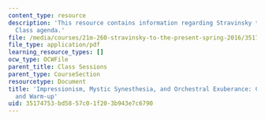 ```yaml
---
content_type: resource
description: 'This resource contains information regarding Stravinsky to the present:
  Class agenda.'
file: /media/courses/21m-260-stravinsky-to-the-present-spring-2016/35174753bd5857c01f203b943e7c6790_MIT21M_260S16_class02.pdf
file_type: application/pdf
learning_resource_types: []
ocw_type: OCWFile
parent_title: Class Sessions
parent_type: CourseSection
resourcetype: Document
title: 'Impressionism, Mystic Synesthesia, and Orchestral Exuberance: Class 2 Agenda
  and Warm-up'
uid: 35174753-bd58-57c0-1f20-3b943e7c6790
---
```

